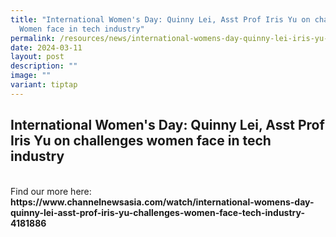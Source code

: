 ```yaml
---
title: "International Women's Day: Quinny Lei, Asst Prof Iris Yu on challenges
  Women face in tech industry"
permalink: /resources/news/international-womens-day-quinny-lei-iris-yu-challenges-women-face-tech-industry/
date: 2024-03-11
layout: post
description: ""
image: ""
variant: tiptap
---
```

<h2>International Women's Day: Quinny Lei, Asst Prof Iris Yu on challenges women face in tech industry</h2>
<p>
<br>Find our more here: <strong><a rel="noopener noreferrer nofollow" target="_blank">https://www.channelnewsasia.com/watch/international-womens-day-quinny-lei-asst-prof-iris-yu-challenges-women-face-tech-industry-4181886</a><a rel="noopener noreferrer nofollow" target="_blank"><br></a></strong> 
<a rel="noopener noreferrer nofollow" target="_blank">
<br>
</a>
</p>